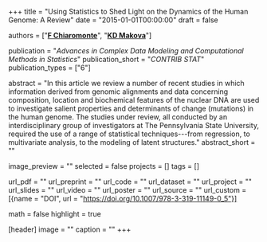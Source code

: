 +++
title = "Using Statistics to Shed Light on the Dynamics of the Human Genome: A Review"
date = "2015-01-01T00:00:00"
draft = false

authors = ["[__F Chiaromonte__](https://sites.psu.edu/chiaromonte)", "[__KD Makova__](http://www.bx.psu.edu/makova_lab)"]

publication = "_Advances in Complex Data Modeling and Computational Methods in Statistics_"
publication_short = "_CONTRIB STAT_"
publication_types = ["6"]

abstract = "In this article we review a number of recent studies in which information derived from genomic alignments and data concerning composition, location and biochemical features of the nuclear DNA are used to investigate salient properties and determinants of change (mutations) in the human genome. The studies under review, all conducted by an interdisciplinary group of investigators at The Pennsylvania State University, required the use of a range of statistical techniques---from regression, to multivariate analysis, to the modeling of latent structures."
abstract_short = ""

image_preview = ""
selected = false
projects = []
tags = []

url_pdf = ""
url_preprint = ""
url_code = ""
url_dataset = ""
url_project = ""
url_slides = ""
url_video = ""
url_poster = ""
url_source = ""
url_custom = [{name = "DOI", url = "https://doi.org/10.1007/978-3-319-11149-0_5"}]

math = false
highlight = true

[header]
image = ""
caption = ""
+++
